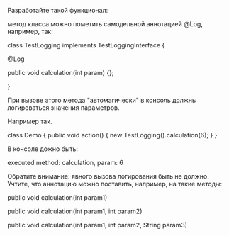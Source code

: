 Разработайте такой функционал:

метод класса можно пометить самодельной аннотацией @Log, например, так:

class TestLogging implements TestLoggingInterface {

@Log

public void calculation(int param) {};

}

При вызове этого метода "автомагически" в консоль должны логироваться значения параметров.

Например так.

class Demo {
public void action() {
new TestLogging().calculation(6);
}
}

В консоле дожно быть:

executed method: calculation, param: 6

Обратите внимание: явного вызова логирования быть не должно.
Учтите, что аннотацию можно поставить, например, на такие методы:

public void calculation(int param1)

public void calculation(int param1, int param2)

public void calculation(int param1, int param2, String param3)
